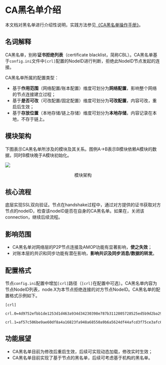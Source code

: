 # CA黑名单介绍

本文档对黑名单进行介绍性说明，实践方法参见[《CA黑名单操作手册》](../../manual/certificate_blacklist.md)。

## 名词解释

CA黑名单，别称**证书拒绝列表**（certificate blacklist，简称CBL）。CA黑名单基于`config.ini`文件中`[crl]`配置的NodeID进行判断，拒绝此NodeID节点发起的连接。

CA黑名单所属的配置类型：

- 基于**作用范围**（网络配置/账本配置）维度可划分为**网络配置**，影响整个网络的节点连接建立过程；
- 基于**是否可改**（可改配置/固定配置）维度可划分为**可改配置**，内容可改，重启后生效；
- 基于**存放位置**（本地存储/链上存储）维度可划分为**本地存储**，内容记录在本地，不存于链上。

## 模块架构

下图表示CA黑名单所涉及的模块及其关系。图例A->B表示B模块依赖A模块的数据，同时B模块晚于A模块初始化。

![](../../../images/node_management/architecture.png)

<center>模块架构</center>

## 核心流程

底层实现SSL双向验证。节点在handshake过程中，通过对方提供的证书获取对方节点的nodeID，检查该nodeID是否在自身的CA黑名单。如果在，关闭该connection，继续后续流程。

## 影响范围

- CA黑名单对网络层的P2P节点连接及AMOP功能有显著影响，**使之失效**；
- 对账本层的共识和同步功能有潜在影响，**影响共识及同步消息/数据的转发**。

## 配置格式

节点`config.ini`配置中增加`[crl]`路径（`[crl]`在配置中可选）。CA黑名单内容为节点NodeID列表，node.X为本节点拒绝连接的对方节点NodeID。CA黑名单的配置格式示例如下。

```
[crl]
    crl.0=4d9752efbb1de1253d1d463a934d34230398e787b3112805728525ed5b9d2ba29e4ad92c6fcde5156ede8baa5aca372a209f94dc8f283c8a4fa63e3787c338a4
    crl.1=af57c506be9ae60df8a4a16823fa948a68550a9b6a5624df44afcd3f75ce3afc6bb1416bcb7018e1a22c5ecbd016a80ffa57b4a73adc1aeaff4508666c9b633a
```

## 功能展望

- CA黑名单目前为修改后重启生效，后续可实现动态加载，修改实时生效；
- CA黑名单目前实现了基于节点的黑名单，后续可考虑基于机构的黑名单。
